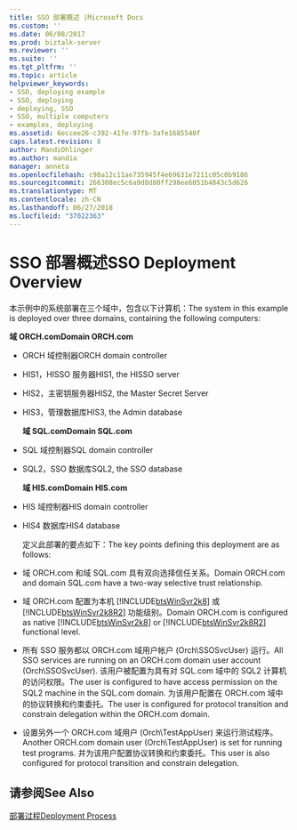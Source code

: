 ```yaml
---
title: SSO 部署概述 |Microsoft Docs
ms.custom: ''
ms.date: 06/08/2017
ms.prod: biztalk-server
ms.reviewer: ''
ms.suite: ''
ms.tgt_pltfrm: ''
ms.topic: article
helpviewer_keywords:
- SSO, deploying example
- SSO, deploying
- deploying, SSO
- SSO, multiple computers
- examples, deploying
ms.assetid: 6eccee26-c392-41fe-97fb-3afe1685540f
caps.latest.revision: 8
author: MandiOhlinger
ms.author: mandia
manager: anneta
ms.openlocfilehash: c98a12c11ae735945f4e69631e7211c05c0b9186
ms.sourcegitcommit: 266308ec5c6a9d8d80ff298ee6051b4843c5d626
ms.translationtype: MT
ms.contentlocale: zh-CN
ms.lasthandoff: 06/27/2018
ms.locfileid: "37022363"
---
```

# <a name="sso-deployment-overview"></a><span data-ttu-id="aefa9-102">SSO 部署概述</span><span class="sxs-lookup"><span data-stu-id="aefa9-102">SSO Deployment Overview</span></span>
<span data-ttu-id="aefa9-103">本示例中的系统部署在三个域中，包含以下计算机：</span><span class="sxs-lookup"><span data-stu-id="aefa9-103">The system in this example is deployed over three domains, containing the following computers:</span></span>  
  
 <span data-ttu-id="aefa9-104">**域 ORCH.com**</span><span class="sxs-lookup"><span data-stu-id="aefa9-104">**Domain ORCH.com**</span></span>  
  
- <span data-ttu-id="aefa9-105">ORCH 域控制器</span><span class="sxs-lookup"><span data-stu-id="aefa9-105">ORCH domain controller</span></span>  
  
- <span data-ttu-id="aefa9-106">HIS1，HISSO 服务器</span><span class="sxs-lookup"><span data-stu-id="aefa9-106">HIS1, the HISSO server</span></span>  
  
- <span data-ttu-id="aefa9-107">HIS2，主密钥服务器</span><span class="sxs-lookup"><span data-stu-id="aefa9-107">HIS2, the Master Secret Server</span></span>  
  
- <span data-ttu-id="aefa9-108">HIS3，管理数据库</span><span class="sxs-lookup"><span data-stu-id="aefa9-108">HIS3, the Admin database</span></span>  
  
  <span data-ttu-id="aefa9-109">**域 SQL.com**</span><span class="sxs-lookup"><span data-stu-id="aefa9-109">**Domain SQL.com**</span></span>  
  
- <span data-ttu-id="aefa9-110">SQL 域控制器</span><span class="sxs-lookup"><span data-stu-id="aefa9-110">SQL domain controller</span></span>  
  
- <span data-ttu-id="aefa9-111">SQL2，SSO 数据库</span><span class="sxs-lookup"><span data-stu-id="aefa9-111">SQL2, the SSO database</span></span>  
  
  <span data-ttu-id="aefa9-112">**域 HIS.com**</span><span class="sxs-lookup"><span data-stu-id="aefa9-112">**Domain HIS.com**</span></span>  
  
- <span data-ttu-id="aefa9-113">HIS 域控制器</span><span class="sxs-lookup"><span data-stu-id="aefa9-113">HIS domain controller</span></span>  
  
- <span data-ttu-id="aefa9-114">HIS4 数据库</span><span class="sxs-lookup"><span data-stu-id="aefa9-114">HIS4 database</span></span>  
  
  <span data-ttu-id="aefa9-115">定义此部署的要点如下：</span><span class="sxs-lookup"><span data-stu-id="aefa9-115">The key points defining this deployment are as follows:</span></span>  
  
- <span data-ttu-id="aefa9-116">域 ORCH.com 和域 SQL.com 具有双向选择信任关系。</span><span class="sxs-lookup"><span data-stu-id="aefa9-116">Domain ORCH.com and domain SQL.com have a two-way selective trust relationship.</span></span>  
  
- <span data-ttu-id="aefa9-117">域 ORCH.com 配置为本机 [!INCLUDE[btsWinSvr2k8](../includes/btswinsvr2k8-md.md)] 或 [!INCLUDE[btsWinSvr2k8R2](../includes/btswinsvr2k8r2-md.md)] 功能级别。</span><span class="sxs-lookup"><span data-stu-id="aefa9-117">Domain ORCH.com is configured as native [!INCLUDE[btsWinSvr2k8](../includes/btswinsvr2k8-md.md)] or [!INCLUDE[btsWinSvr2k8R2](../includes/btswinsvr2k8r2-md.md)] functional level.</span></span>  
  
- <span data-ttu-id="aefa9-118">所有 SSO 服务都以 ORCH.com 域用户帐户 (Orch\SSOSvcUser) 运行。</span><span class="sxs-lookup"><span data-stu-id="aefa9-118">All SSO services are running on an ORCH.com domain user account (Orch\SSOSvcUser).</span></span> <span data-ttu-id="aefa9-119">该用户被配置为具有对 SQL.com 域中的 SQL2 计算机的访问权限。</span><span class="sxs-lookup"><span data-stu-id="aefa9-119">The user is configured to have access permission on the SQL2 machine in the SQL.com domain.</span></span> <span data-ttu-id="aefa9-120">为该用户配置在 ORCH.com 域中的协议转换和约束委托。</span><span class="sxs-lookup"><span data-stu-id="aefa9-120">The user is configured for protocol transition and constrain delegation within the ORCH.com domain.</span></span>  
  
- <span data-ttu-id="aefa9-121">设置另外一个 ORCH.com 域用户 (Orch\TestAppUser) 来运行测试程序。</span><span class="sxs-lookup"><span data-stu-id="aefa9-121">Another ORCH.com domain user (Orch\TestAppUser) is set for running test programs.</span></span> <span data-ttu-id="aefa9-122">并为该用户配置协议转换和约束委托。</span><span class="sxs-lookup"><span data-stu-id="aefa9-122">This user is also configured for protocol transition and constrain delegation.</span></span>  
  
## <a name="see-also"></a><span data-ttu-id="aefa9-123">请参阅</span><span class="sxs-lookup"><span data-stu-id="aefa9-123">See Also</span></span>  
 [<span data-ttu-id="aefa9-124">部署过程</span><span class="sxs-lookup"><span data-stu-id="aefa9-124">Deployment Process</span></span>](../core/deployment-process.md)